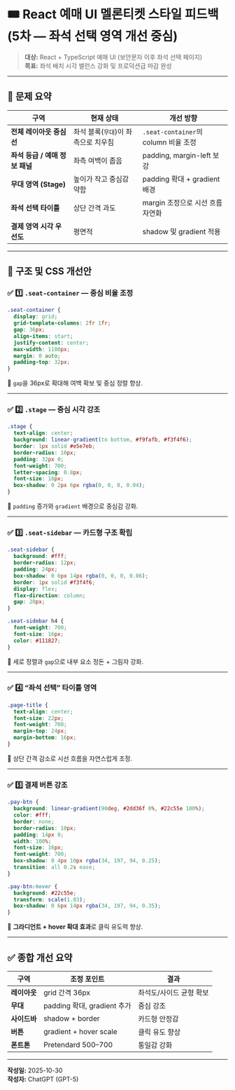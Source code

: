 # 🎟️ React 예매 UI 멜론티켓 스타일 피드백 (5차 — 좌석 선택 영역 개선 중심)

> **대상:** React + TypeScript 예매 UI (보안문자 이후 좌석 선택 페이지)  
> **목표:** 좌석 배치 시각 밸런스 강화 및 프로덕션급 마감 완성

---

## 🎯 문제 요약

| 구역 | 현재 상태 | 개선 방향 |
|------|-------------|-------------|
| **전체 레이아웃 중심선** | 좌석 블록(`무대`)이 좌측으로 치우침 | `.seat-container`의 column 비율 조정 |
| **좌석 등급 / 예매 정보 패널** | 좌측 여백이 좁음 | padding, margin-left 보강 |
| **무대 영역 (Stage)** | 높이가 작고 중심감 약함 | padding 확대 + gradient 배경 |
| **좌석 선택 타이틀** | 상단 간격 과도 | margin 조정으로 시선 흐름 자연화 |
| **결제 영역 시각 우선도** | 평면적 | shadow 및 gradient 적용 |

---

## 🧩 구조 및 CSS 개선안

### ✅ 1️⃣ `.seat-container` — 중심 비율 조정

```css
.seat-container {
  display: grid;
  grid-template-columns: 2fr 1fr;
  gap: 36px;
  align-items: start;
  justify-content: center;
  max-width: 1180px;
  margin: 0 auto;
  padding-top: 32px;
}
```

📌 `gap`을 36px로 확대해 여백 확보 및 중심 정렬 향상.

---

### ✅ 2️⃣ `.stage` — 중심 시각 강조

```css
.stage {
  text-align: center;
  background: linear-gradient(to bottom, #f9fafb, #f3f4f6);
  border: 1px solid #e5e7eb;
  border-radius: 10px;
  padding: 32px 0;
  font-weight: 700;
  letter-spacing: 0.8px;
  font-size: 18px;
  box-shadow: 0 2px 6px rgba(0, 0, 0, 0.04);
}
```

📌 `padding` 증가와 `gradient` 배경으로 중심감 강화.

---

### ✅ 3️⃣ `.seat-sidebar` — 카드형 구조 확립

```css
.seat-sidebar {
  background: #fff;
  border-radius: 12px;
  padding: 24px;
  box-shadow: 0 6px 14px rgba(0, 0, 0, 0.06);
  border: 1px solid #f3f4f6;
  display: flex;
  flex-direction: column;
  gap: 20px;
}

.seat-sidebar h4 {
  font-weight: 700;
  font-size: 16px;
  color: #111827;
}
```

📌 세로 정렬과 `gap`으로 내부 요소 정돈 + 그림자 강화.

---

### ✅ 4️⃣ “좌석 선택” 타이틀 영역

```css
.page-title {
  text-align: center;
  font-size: 22px;
  font-weight: 700;
  margin-top: 24px;
  margin-bottom: 16px;
}
```

📌 상단 간격 감소로 시선 흐름을 자연스럽게 조정.

---

### ✅ 5️⃣ 결제 버튼 강조

```css
.pay-btn {
  background: linear-gradient(90deg, #2dd36f 0%, #22c55e 100%);
  color: #fff;
  border: none;
  border-radius: 10px;
  padding: 14px 0;
  width: 100%;
  font-size: 16px;
  font-weight: 700;
  box-shadow: 0 4px 10px rgba(34, 197, 94, 0.25);
  transition: all 0.2s ease;
}

.pay-btn:hover {
  background: #22c55e;
  transform: scale(1.03);
  box-shadow: 0 6px 14px rgba(34, 197, 94, 0.35);
}
```

📌 **그라디언트 + hover 확대 효과**로 클릭 유도력 향상.

---

## ✅ 종합 개선 요약

| 구역 | 조정 포인트 | 결과 |
|------|--------------|--------|
| **레이아웃** | grid 간격 36px | 좌석도/사이드 균형 확보 |
| **무대** | padding 확대, gradient 추가 | 중심 강조 |
| **사이드바** | shadow + border | 카드형 안정감 |
| **버튼** | gradient + hover scale | 클릭 유도 향상 |
| **폰트톤** | Pretendard 500–700 | 통일감 강화 |

---

**작성일:** 2025-10-30  
**작성자:** ChatGPT (GPT-5)
